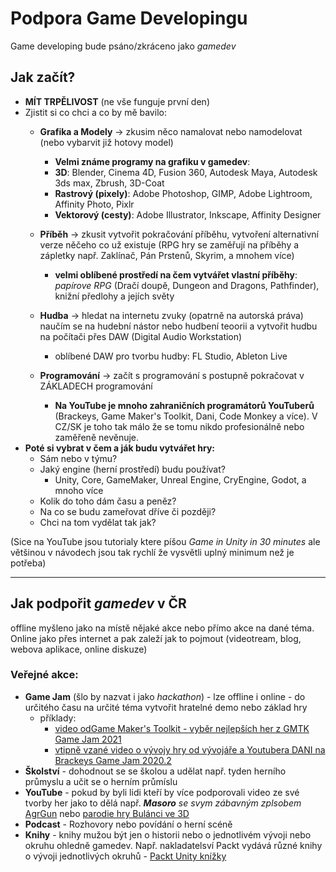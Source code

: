 # Podpora Game Developingu
Game developing bude psáno/zkráceno jako *gamedev*
## Jak začít?
- **MÍT TRPĚLIVOST** (ne vše funguje první den)
- Zjistit si co chci a co by mě bavilo:
  - **Grafika a Modely** -> zkusim něco namalovat nebo namodelovat (nebo vybarvit již hotovy model)
    - **Velmi známe programy na grafiku v gamedev**:
    - **3D**: Blender, Cinema 4D, Fusion 360, Autodesk Maya, Autodesk 3ds max, Zbrush, 3D-Coat
    - **Rastrový (pixely)**: Adobe Photoshop, GIMP, Adobe Lightroom, Affinity Photo, Pixlr
    - **Vektorový (cesty)**: Adobe Illustrator, Inkscape, Affinity Designer
  - **Příběh** -> zkusit vytvořit pokračování příběhu, vytvoření alternativní verze něčeho co už existuje (RPG hry se zaměřují na příběhy a zápletky např. Zaklínač, Pán Prstenů, Skyrim, a mnohem více)
    - **velmi oblíbené prostředí na čem vytvářet vlastní příběhy**: *papírove RPG* (Dračí doupě, Dungeon and Dragons, Pathfinder), knižní předlohy a jejích světy


  - **Hudba** -> hledat na internetu zvuky (opatrně na autorská práva) naučím se na hudební nástor nebo hudbení teoorii a vytvořit hudbu na počítači přes DAW (Digital Audio Workstation)
    - oblíbené DAW pro tvorbu hudby: FL Studio, Ableton Live 


  - **Programování** -> začít s programování s postupně pokračovat v ZÁKLADECH programování
    - **Na YouTube je mnoho zahraničních programátorů YouTuberů** (Brackeys, Game Maker's Toolkit, Dani, Code Monkey a více). V CZ/SK je toho tak málo že se tomu nikdo profesionálně nebo zaměřeně nevěnuje.
- **Poté si vybrat v čem a ják budu vytvářet hry:**  
  - Sám nebo v týmu?
  - Jaký engine (herní prostředí) budu používat?
    - Unity, Core, GameMaker,  Unreal Engine, CryEngine, Godot, a mnoho více  
  - Kolik do toho dám času a peněz?
  - Na co se budu zameřovat dříve či později?
  - Chci na tom vydělat tak jak?

(Sice na YouTube jsou tutorialy ktere píšou *Game in Unity in 30 minutes* ale většinou v návodech jsou tak rychlí že vysvětli uplný minimum než je potřeba)

____________________________


## Jak podpořit *gamedev* v ČR
offline myšleno jako na místě nějaké akce nebo přímo akce na dané téma. Online jako přes internet a pak zaleží jak to pojmout (videotream, blog, webova aplikace, online diskuze)
### Veřejné akce:
- **Game Jam** (šlo by nazvat i jako *hackathon*) - lze offline i online -  do určitého času na určité téma vytvořit hratelné demo nebo základ hry 
  - příklady: 
    - [video odGame Maker's Toolkit - vyběr nejlepších her z GMTK Game Jam 2021](https://www.youtube.com/watch?v=9U4Zoagd_40)
    - [vtipně vzané video o vývojy hry od vývojáře a Youtubera DANI na Brackeys Game Jam 2020.2](https://www.youtube.com/watch?v=S7Dl6ATRK2M)
- **Školství** - dohodnout se se školou a udělat např. tyden herního průmyslu a učit se o herním průmíslu
- **YouTube** - pokud by byli lidi kteří by více podporovali video ze své tvorby her jako to dělá např. ***Masoro** se svym zábavným zplsobem* [AgrGun](https://www.youtube.com/watch?v=ypUtpg079xo) nebo [parodie hry Bulánci ve 3D](https://www.youtube.com/watch?v=BHweIgsefOI&t=472s)
- **Podcast** - Rozhovory nebo povídání o herní scéně
- **Knihy** - knihy mužou být jen o historii nebo o jednotlivém vývoji nebo okruhu ohledně gamedev. Např. nakladatelsví Packt vydává různé knihy o vývoji jednotlivých okruhů - [Packt Unity knížky](https://www.packtpub.com/tech/unity)
